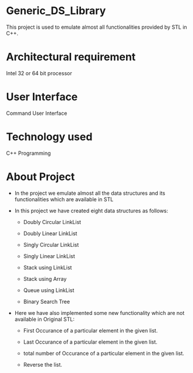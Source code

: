 # Generic_DS_Library
This project is used to emulate almost all functionalities provided by STL in C++.

# Architectural requirement
Intel 32 or 64 bit processor

# User Interface
Command User Interface

# Technology used
C++ Programming

# About Project
- In the project we emulate almost all the data structures and its functionalities which are available in STL

- In this project we have created eight data structures as follows:

    - Doubly Circular LinkList

    - Doubly Linear LinkList

    - Singly Circular LinkList

    - Singly Linear LinkList

    - Stack using LinkList

    - Stack using Array

    - Queue using LinkList

    - Binary Search Tree

- Here we have also implemented some new functionality which are not available in Original STL:

    - First Occurance of a particular element in the given list.

    - Last Occurance of a particular element in the given list.

    - total number of Occurance of a particular element in the given list.

    - Reverse the list.
